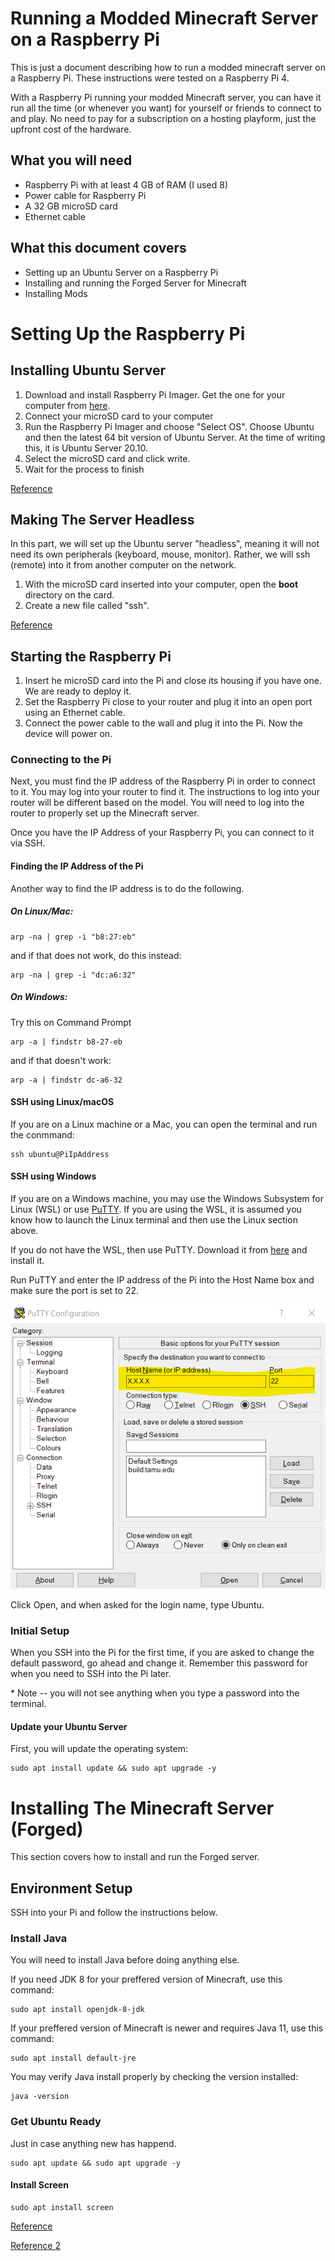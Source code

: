 # Running a Modded Minecraft Server on a Raspberry Pi

This is just a document describing how to run a modded minecraft server on a Raspberry Pi. These instructions were tested on a Raspberry Pi 4. 

With a Raspberry Pi running your modded Minecraft server, you can have it run all the time (or whenever you want) for yourself or friends to connect to and play. No need to pay for a subscription on a hosting playform, just the upfront cost of the hardware. 

## What you will need
- Raspberry Pi with at least 4 GB of RAM (I used 8)
- Power cable for Raspberry Pi 
- A 32 GB microSD card
- Ethernet cable 

## What this document covers
- Setting up an Ubuntu Server on a Raspberry Pi
- Installing and running the Forged Server for Minecraft
- Installing Mods 

# Setting Up the Raspberry Pi

## Installing Ubuntu Server

1. Download and install Raspberry Pi Imager. Get the one for your computer from [here](https://www.raspberrypi.org/software/).
2. Connect your microSD card to your computer 
3. Run the Raspberry Pi Imager and choose "Select OS". Choose Ubuntu and then the latest 64 bit version of Ubuntu Server. At the time of writing this, it is Ubuntu Server 20.10. 
4. Select the microSD card and click write. 
5. Wait for the process to finish 

[Reference](https://ubuntu.com/tutorials/how-to-install-ubuntu-on-your-raspberry-pi#1-overview)

## Making The Server Headless 
In this part, we will set up the Ubuntu server "headless", meaning it will not need its own peripherals (keyboard, mouse, monitor). Rather, we will ssh (remote) into it from another computer on the network.

1. With the microSD card inserted into your computer, open the **boot** directory on the card.
2. Create a new file called "ssh". 

[Reference](https://linuxhint.com/raspberry_pi_headless_mode_ubuntu/)

## Starting the Raspberry Pi
1. Insert he microSD card into the Pi and close its housing if you have one. We are ready to deploy it.
2. Set the Raspberry Pi close to your router and plug it into an open port using an Ethernet cable.
3. Connect the power cable to the wall and plug it into the Pi. Now the device will power on. 

### Connecting to the Pi 

Next, you must find the IP address of the Raspberry Pi in order to connect to it. You may log into your router to find it. The instructions to log into your router will be different based on the model. You will need to log into the router to properly set up the Minecraft server.

Once you have the IP Address of your Raspberry Pi, you can connect to it via SSH. 

#### Finding the IP Address of the Pi
Another way to find the IP address is to do the following.

##### On Linux/Mac:
```
arp -na | grep -i "b8:27:eb"
```
and if that does not work, do this instead:
```
arp -na | grep -i "dc:a6:32"
```

##### On Windows:

Try this on Command Prompt
```
arp -a | findstr b8-27-eb
```
and if that doesn't work: 
```
arp -a | findstr dc-a6-32
```

#### SSH using Linux/macOS 
If you are on a Linux machine or a Mac, you can open the terminal and run the conmmand:
```
ssh ubuntu@PiIpAddress
```

#### SSH using Windows 
If you are on a Windows machine, you may use the Windows Subsystem for Linux (WSL) or use [PuTTY](https://www.putty.org/). If you are using the WSL, it is assumed you know how to launch the Linux terminal and then use the Linux section above. 

If you do not have the WSL, then use PuTTY. Download it from [here](https://www.putty.org/) and install it. 

Run PuTTY and enter the IP address of the Pi into the Host Name box and make sure the port is set to 22.

![PuTTY](./images/putty.png)

Click Open, and when asked for the login name, type Ubuntu. 

### Initial Setup 

When you SSH into the Pi for the first time, if you are asked to change the default password, go ahead and change it. Remember this password for when you need to SSH into the Pi later. 

\* Note -- you will not see anything when you type a password into the terminal.

#### Update your Ubuntu Server 
First, you will update the operating system: 
```
sudo apt install update && sudo apt upgrade -y
```


# Installing The Minecraft Server (Forged)
This section covers how to install and run the Forged server. 

## Environment Setup 
SSH into your Pi and follow the instructions below. 
### Install Java 
You will need to install Java before doing anything else. 

If you need JDK 8 for your preffered version of Minecraft, use this command:
```
sudo apt install openjdk-8-jdk
```

If your preffered version of Minecraft is newer and requires Java 11, use this command:
```
sudo apt install default-jre
```

You may verify Java install properly by checking the version installed:
``` 
java -version
```

### Get Ubuntu Ready
Just in case anything new has happend. 
```
sudo apt update && sudo apt upgrade -y
```

#### Install Screen
```
sudo apt install screen
```




[Reference](https://www.linuxnorth.org/minecraft/modded_linux.html)

[Reference 2](https://www.arubacloud.com/tutorial/how-to-install-mods-on-a-minecraft-server-with-ubuntu-20-04.aspx)
